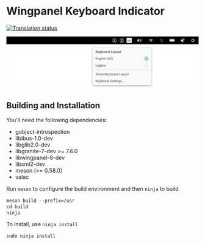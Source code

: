 # Wingpanel Keyboard Indicator
[![Translation status](https://l10n.elementary.io/widgets/wingpanel/-/wingpanel-indicator-keyboard/svg-badge.svg)](https://l10n.elementary.io/projects/wingpanel/wingpanel-indicator-keyboard)

![Screenshot](data/screenshot.png?raw=true)

## Building and Installation

You'll need the following dependencies:

* gobject-introspection
* libibus-1.0-dev
* libglib2.0-dev
* libgranite-7-dev >= 7.6.0
* libwingpanel-8-dev
* libxml2-dev
* meson (>= 0.58.0)
* valac
    
Run `meson` to configure the build environment and then `ninja` to build

    meson build --prefix=/usr
    cd build
    ninja
    
To install, use `ninja install`

    sudo ninja install
